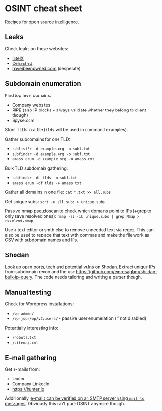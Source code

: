 # OSINT cheat sheet

Recipes for open source intelligence.

## Leaks

Check leaks on these websites:
* [IntelX](https://intelx.io)
* [Dehashed](https://dehashed.com)
* [haveibeenpwned.com](https://haveibeenpwned.com/) (desperate)

## Subdomain enumeration

Find top level domains:
* Company websites
* RIPE (also IP blocks - always validate whether they belong to client though)
* Spyse.com

Store TLDs in a file (`tlds` will be used in command examples).

Gather subdomains for one TLD:
* `sublist3r -d example.org -o subl.txt`
* `subfinder -d example.org -o subf.txt`
* `amass enum -d example.org -o amass.txt`

Bulk TLD subdomain gathering:
* `subfinder -dL tlds -o subf.txt`
* `amass enum -df tlds -o amass.txt`

Gather all domains in one file: `cat *.txt >> all.subs`

Get unique subs: `sort -u all.subs > unique.subs`

Passive nmap pseudoscan to check which domains point to IPs (+grep to only save resolved ones): `nmap -sL -iL unique.subs | grep Nmap > resolved.nmap`

Use a text editor or smth else to remove unneeded text via regex. This can also be used to replace that text with commas and make the file work as CSV with subdomain names and IPs.

## Shodan

Look up open ports, tech and potential vulns on Shodan. Extract unique IPs from subdomain recon and the use https://github.com/emresaglam/shodan-bulk-ip-query. The code needs tailoring and writing a parser though.

## Manual testing

Check for Wordpress installations:
* `/wp-admin/`
* `/wp-json/wp/v2/users/` - passive user enumeration (if not disabled)

Potentially interesting info:
* `/robots.txt`
* `/sitemap.xml`

## E-mail gathering

Get e-mails from:
* Leaks
* Company LinkedIn
* https://hunter.io

Additionally, [e-mails can be verified on an SMTP server using `mail to` messages](https://mailtrap.io/blog/verify-email-address-without-sending/). Obviously this isn't pure OSINT anymore though.
